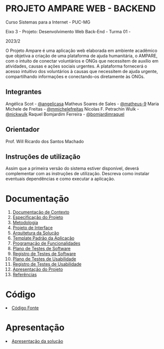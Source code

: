 # PROJETO AMPARE WEB - BACKEND

Curso Sistemas para a Internet - PUC-MG

Eixo 3 - Projeto: Desenvolvimento Web Back-End - Turma 01 -

2023/2

O Projeto Ampare é uma aplicação web elaborada em ambiente acadêmico que objetiva a criação de uma plataforma de ajuda humanitária, o AMPARE, com o intuito de conectar voluntários e ONGs que necessitem de auxílio em atividades, causas e ações sociais urgentes. A plataforma fornecerá o acesso intuitivo dos voluntários à causas que necessitem de ajuda urgente, compartilhando informações e conectando-os diretamente às ONGs.

## Integrantes

Angélica Scot - [@angelicasa](https://github.com/angelicasa)
Matheus Soares de Sales - [@matheus-9](https://github.com/matheus-9)
Maria Michele de Freitas - [@mmichelefreitas](https://github.com/mmichelefreitas)
Nicolas F. Petrachin Wulk - [@nickwulk](https://github.com/nickwulk)
Raquel Bomjardim Ferreira - [@bomjardimraquel](https://github.com/bomjardimraquel)

## Orientador

Prof. Will Ricardo dos Santos Machado

## Instruções de utilização

Assim que a primeira versão do sistema estiver disponível, deverá complementar com as instruções de utilização. Descreva como instalar eventuais dependências e como executar a aplicação.

# Documentação

<ol>
<li><a href="docs/01-Documentação de Contexto.md"> Documentação de Contexto</a></li>
<li><a href="docs/02-Especificação do Projeto.md"> Especificação do Projeto</a></li>
<li><a href="docs/03-Metodologia.md"> Metodologia</a></li>
<li><a href="docs/04-Projeto de Interface.md"> Projeto de Interface</a></li>
<li><a href="docs/05-Arquitetura da Solução.md"> Arquitetura da Solução</a></li>
<li><a href="docs/06-Template Padrão da Aplicação.md"> Template Padrão da Aplicação</a></li>
<li><a href="docs/07-Programação de Funcionalidades.md"> Programação de Funcionalidades</a></li>
<li><a href="docs/08-Plano de Testes de Software.md"> Plano de Testes de Software</a></li>
<li><a href="docs/09-Registro de Testes de Software.md"> Registro de Testes de Software</a></li>
<li><a href="docs/10-Plano de Testes de Usabilidade.md"> Plano de Testes de Usabilidade</a></li>
<li><a href="docs/11-Registro de Testes de Usabilidade.md"> Registro de Testes de Usabilidade</a></li>
<li><a href="docs/12-Apresentação do Projeto.md"> Apresentação do Projeto</a></li>
<li><a href="docs/13-Referências.md"> Referências</a></li>
</ol>

# Código

<li><a href="src/README.md"> Código Fonte</a></li>

# Apresentação

<li><a href="presentation/README.md"> Apresentação da solução</a></li>
